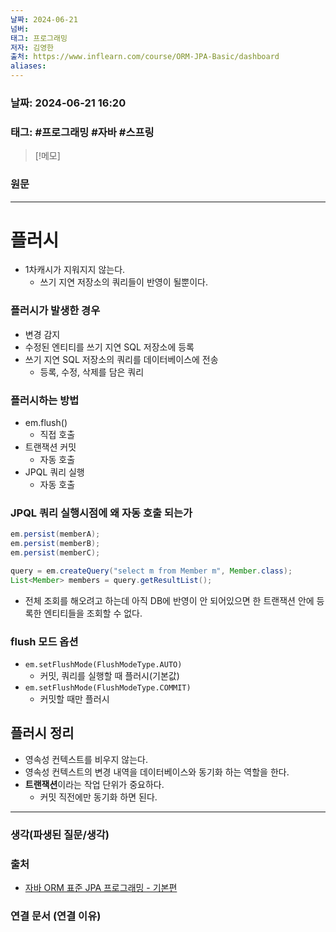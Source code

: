 ```yaml
---
날짜: 2024-06-21
넘버: 
태그: 프로그래밍
저자: 김영한
출처: https://www.inflearn.com/course/ORM-JPA-Basic/dashboard
aliases:
---
```

### 날짜:  2024-06-21 16:20

### 태그: #프로그래밍 #자바 #스프링

>[!메모]
>

### 원문
---
# 플러시
- 1차캐시가 지워지지 않는다.
	- 쓰기 지연 저장소의 쿼리들이 반영이 될뿐이다.
### 플러시가 발생한 경우
- 변경 감지
- 수정된 엔티티를 쓰기 지연 SQL 저장소에 등록
- 쓰기 지연 SQL 저장소의 쿼리를 데이터베이스에 전송
	- 등록, 수정, 삭제를 담은 쿼리
### 플러시하는 방법
- em.flush()
	- 직접 호출
- 트랜잭션 커밋
	- 자동 호출
- JPQL 쿼리 실행
	- 자동 호출
### JPQL 쿼리 실행시점에 왜 자동 호출 되는가
```java
em.persist(memberA);
em.persist(memberB);
em.persist(memberC);

query = em.createQuery("select m from Member m", Member.class);
List<Member> members = query.getResultList();
```
- 전체 조회를 해오려고 하는데 아직 DB에 반영이 안 되어있으면 한 트랜잭션 안에 등록한 엔티티들을 조회할 수 없다.
### flush 모드 옵션
- `em.setFlushMode(FlushModeType.AUTO)`
	- 커밋, 쿼리를 실행할 때 플러시(기본값)
- `em.setFlushMode(FlushModeType.COMMIT)`
	- 커밋할 때만 플러시
## 플러시 정리
- 영속성 컨텍스트를 비우지 않는다.
- 영속성 컨텍스트의 변경 내역을 데이터베이스와 동기화 하는 역할을 한다.
- **트랜잭션**이라는 작업 단위가 중요하다.
	- 커밋 직전에만 동기화 하면 된다.

---
### 생각(파생된 질문/생각)

### 출처
- [자바 ORM 표준 JPA 프로그래밍 - 기본편](https://www.inflearn.com/course/ORM-JPA-Basic/dashboard)

### 연결 문서 (연결 이유)
